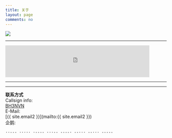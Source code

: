 ```yaml
---
title: 关于
layout: page
comments: no
---
```

<p><img src="http://www.hamqsl.com/solar101vhf.php"></p>
<hr />
<p><iframe align="top" frameborder="0" height="100" name="iframe" scrolling="yes" src="https://secure.clublog.org/stats_iframe.php?call=bh3nvn"  width="450"></iframe></p>
<hr />

---
**联系方式**    
Callsign info:    
[BH3NVN](http://www.qrz.com/db/BH3NVN)  
E-Mail:  
[{{ site.email2 }}](mailto:{{ site.email2 }})  
企鹅:    
```
··--- ····· ·---- ···-- ----· --··· --··· -----
```
